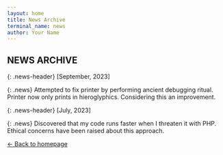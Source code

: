 ```yaml
---
layout: home
title: News Archive
terminal_name: news
author: Your Name
---
```


## NEWS ARCHIVE

{: .news-header}
[September, 2023]

{: .news}
Attempted to fix printer by performing ancient debugging ritual. Printer now only prints in hieroglyphics. Considering this an improvement.

{: .news-header}
[July, 2023]

{: .news}
Discovered that my code runs faster when I threaten it with PHP. Ethical concerns have been raised about this approach.

[<- Back to homepage](/)
